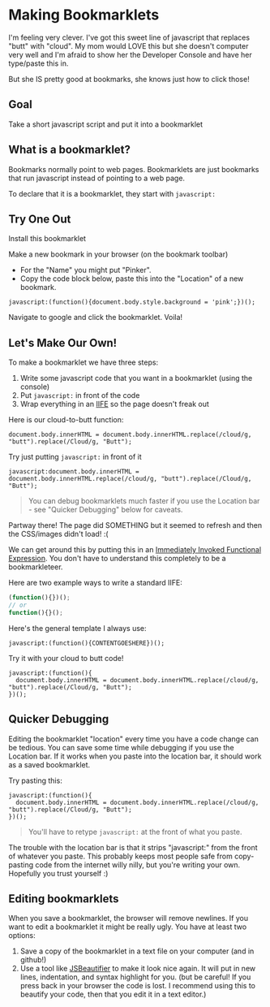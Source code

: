 # Making Bookmarklets

I'm feeling very clever. I've got this sweet line of javascript that replaces "butt" with "cloud". My mom would LOVE this but she doesn't computer very well and I'm afraid to show her the Developer Console and have her type/paste this in.

But she IS pretty good at bookmarks, she knows just how to click those!

## Goal
Take a short javascript script and put it into a bookmarklet

## What is a bookmarklet?
Bookmarks normally point to web pages. Bookmarklets are just bookmarks that run javascript instead of pointing to a web page.

To declare that it is a bookmarklet, they start with `javascript:`


## Try One Out

Install this bookmarklet

Make a new bookmark in your browser (on the bookmark toolbar)
  - For the "Name" you might put "Pinker".
  - Copy the code block below, paste this into the "Location" of a new bookmark.

```
javascript:(function(){document.body.style.background = 'pink';})();
```

Navigate to google and click the bookmarklet. Voila!



## Let's Make Our Own!

To make a bookmarklet we have three steps:

1. Write some javascript code that you want in a bookmarklet (using the console)
2. Put `javascript:` in front of the code
3. Wrap everything in an [IIFE](http://en.wikipedia.org/wiki/Immediately-invoked_function_expression) so the page doesn't freak out

Here is our cloud-to-butt function:
```
document.body.innerHTML = document.body.innerHTML.replace(/cloud/g, "butt").replace(/Cloud/g, "Butt");
```

Try just putting `javascript:` in front of it
```
javascript:document.body.innerHTML = document.body.innerHTML.replace(/cloud/g, "butt").replace(/Cloud/g, "Butt");
```

> You can debug bookmarklets much faster if you use the Location bar - see "Quicker Debugging" below for caveats.

Partway there! The page did SOMETHING but it seemed to refresh and then the CSS/images didn't load! :(

We can get around this by putting this in an [Immediately Invoked Functional Expression](http://en.wikipedia.org/wiki/Immediately-invoked_function_expression). You don't have to understand this completely to be a bookmarkleteer.

Here are two example ways to write a standard IIFE:
```javascript
(function(){})();
// or
function(){}();
```

Here's the general template I always use:
```
javascript:(function(){CONTENTGOESHERE})();
```

Try it with your cloud to butt code!
```
javascript:(function(){
  document.body.innerHTML = document.body.innerHTML.replace(/cloud/g, "butt").replace(/Cloud/g, "Butt");
})();
```



## Quicker Debugging
Editing the bookmarklet "location" every time you have a code change can be tedious. You can save some time while debugging if you use the Location bar. If it works when you paste into the location bar, it should work as a saved bookmarklet.

Try pasting this:
```
javascript:(function(){
  document.body.innerHTML = document.body.innerHTML.replace(/cloud/g, "butt").replace(/Cloud/g, "Butt");
})();
```

> You'll have to retype `javascript:` at the front of what you paste.

The trouble with the location bar is that it strips "javascript:" from the front of whatever you paste. This probably keeps most people safe from copy-pasting code from the internet willy nilly, but you're writing your own. Hopefully you trust yourself :)



## Editing bookmarklets
When you save a bookmarklet, the browser will remove newlines. If you want to edit a bookmarklet it might be really ugly. You have at least two options:

1. Save a copy of the bookmarklet in a text file on your computer (and in github!)
2. Use a tool like [JSBeautifier](http://jsbeautifier.org/) to make it look nice again. It will put in new lines, indentation, and syntax highlight for you. (but be careful! If you press back in your browser the code is lost. I recommend using this to beautify your code, then that you edit it in a text editor.)
